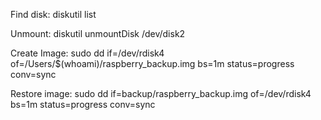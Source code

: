 Find disk:
diskutil list

Unmount:
diskutil unmountDisk /dev/disk2

Create Image:
sudo dd if=/dev/rdisk4 of=/Users/$(whoami)/raspberry_backup.img bs=1m status=progress conv=sync

Restore image:
sudo dd if=backup/raspberry_backup.img of=/dev/rdisk4 bs=1m status=progress conv=sync